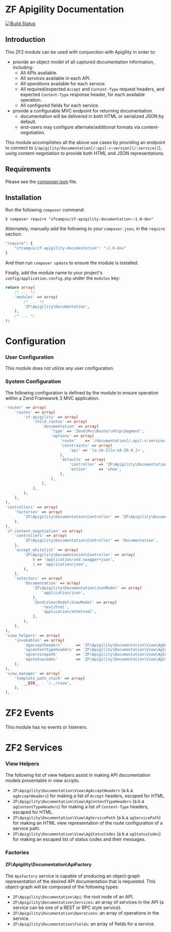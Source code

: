 ZF Apigility Documentation
==========================

[![Build Status](https://travis-ci.org/zfcampus/zf-apigility-documentation.png)](https://travis-ci.org/zfcampus/zf-apigility-documentation)

Introduction
------------

This ZF2 module can be used with conjunction with Apigility in order to:

- provide an object model of all captured documentation information, including:
  - All APIs available.
  - All _services_ available in each API.
  - All _operations_ available for each service.
  - All required/expected `Accept` and `Content-Type` request headers, and expected
    `Content-Type` response header, for each available operation.
  - All configured fields for each service.
- provide a configurable MVC endpoint for returning documentation.
  - documentation will be delivered in both HTML or serialized JSON by default.
  - end-users may configure alternate/additional formats via content-negotiation.

This module accomplishes all the above use cases by providing an endpoint to connect to
(`/apigility/documentation[/:api[-v:version][/:service]]`), using content-negotiation to provide
both HTML and JSON representations.

Requirements
------------
  
Please see the [composer.json](composer.json) file.

Installation
------------

Run the following `composer` command:

```console
$ composer require "zfcampus/zf-apigility-documentation:~1.0-dev"
```

Alternately, manually add the following to your `composer.json`, in the `require` section:

```javascript
"require": {
    "zfcampus/zf-apigility-documentation": "~1.0-dev"
}
```

And then run `composer update` to ensure the module is installed.

Finally, add the module name to your project's `config/application.config.php` under the `modules`
key:

```php
return array(
    /* ... */
    'modules' => array(
        /* ... */
        'ZF\Apigility\Documentation',
    ),
    /* ... */
);
```

Configuration
=============

### User Configuration

This module does not utilize any user configuration.

### System Configuration

The following configuration is defined by the module to ensure operation within a Zend Framework 2
MVC application.

```php
'router' => array(
    'routes' => array(
        'zf-apigility' => array(
            'child_routes' => array(
                'documentation' => array(
                    'type' => 'Zend\Mvc\Router\Http\Segment',
                    'options' => array(
                        'route'    => '/documentation[/:api[-v:version][/:service]]',
                        'constraints' => array(
                            'api' => '[a-zA-Z][a-zA-Z0-9_]+',
                        ),
                        'defaults' => array(
                            'controller' => 'ZF\Apigility\Documentation\Controller',
                            'action'     => 'show',
                        ),
                    ),
                ),
            ),
        ),
    ),
),
'controllers' => array(
    'factories' => array(
        'ZF\Apigility\Documentation\Controller' => 'ZF\Apigility\Documentation\ControllerFactory',
    ),
),
'zf-content-negotiation' => array(
    'controllers' => array(
        'ZF\Apigility\Documentation\Controller' => 'Documentation',
    ),
    'accept_whitelist' => array(
        'ZF\Apigility\Documentation\Controller' => array(
            0 => 'application/vnd.swagger+json',
            1 => 'application/json',
        ),
    ),
    'selectors' => array(
        'Documentation' => array(
            'ZF\Apigility\Documentation\JsonModel' => array(
                'application/json',
            ),
            'Zend\View\Model\ViewModel' => array(
                'text/html',
                'application/xhtml+xml',
            ),
        ),
    ),
),
'view_helpers' => array(
    'invokables' => array(
        'agacceptheaders'      => 'ZF\Apigility\Documentation\View\AgAcceptHeaders',
        'agcontenttypeheaders' => 'ZF\Apigility\Documentation\View\AgContentTypeHeaders',
        'agservicepath'        => 'ZF\Apigility\Documentation\View\AgServicePath',
        'agstatuscodes'        => 'ZF\Apigility\Documentation\View\AgStatusCodes',
    ),
),
'view_manager' => array(
    'template_path_stack' => array(
        __DIR__ . '/../view',
    ),
),
```

ZF2 Events
==========

This module has no events or listeners.

ZF2 Services
============

### View Helpers

The following list of view helpers assist in making API documentation models presentable in view
scripts.

- `ZF\Apigility\Documentation\View\AgAcceptHeaders` (a.k.a `agAcceptHeaders`) for making a
  list of `Accept` headers, escaped for HTML.
- `ZF\Apigility\Documentation\View\AgContentTypeHeaders`  (a.k.a `agContentTypeHeaders`) for
  making a list of `Content-Type` headers, escaped for HTML.
- `ZF\Apigility\Documentation\View\AgServicePath` (a.k.a `agServicePath`) for making an HTML
  view representation of the route configuration of a service path.
- `ZF\Apigility\Documentation\View\AgStatusCodes` (a.k.a `agStatusCodes`) for making an
  escaped list of status codes and their messages.

### Factories

#### ZF\Apigility\Documentation\ApiFactory

The `ApiFactory` service is capable of producing an object-graph representation of the desired
API documentation that is requested.  This object-graph will be composed of the following types:

- `ZF\Apigility\Documentation\Api`: the root node of an API.
- `ZF\Apigility\Documentation\Services`: an array of services in the API (a service can be one
  of a REST or RPC style service).
- `ZF\Apigility\Documentation\Operations`: an array of operations in the service.
- `ZF\Apigility\Documentation\Fields`: an array of fields for a service.
